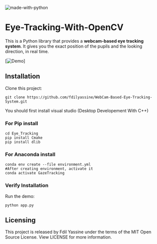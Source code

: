 


![made-with-python](https://img.shields.io/badge/Made%20with-Python-1f425f.svg)
# Eye-Tracking-With-OpenCV

This is a Python library that provides a **webcam-based eye tracking system**. It gives you the exact position of the pupils and the looking direction, in real time.

[![Demo](media/Pupil_Tracking_Demo.gif)]


## Installation

Clone this project:

```shell
git clone https://github.com/fdilyassine/WebCam-Based-Eye-Tracking-System.git
```
You should first install visual studio (Desktop Developement With C++)

### For Pip install


```shell
cd Eye_Tracking 
pip install Cmake
pip install dlib
```



### For Anaconda install


```shell
conda env create --file environment.yml
#After creating environment, activate it
conda activate GazeTracking
```


### Verify Installation

Run the demo:

```shell
python app.py
```

## Licensing

This project is released by Fdil Yassine under the terms of the MIT Open Source License. View LICENSE for more information.

